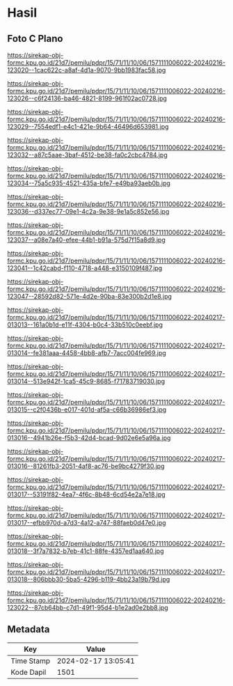 # Hasil

## Foto C Plano

https://sirekap-obj-formc.kpu.go.id/21d7/pemilu/pdpr/15/71/11/10/06/1571111006022-20240216-123020--1cac622c-a8af-4d1a-9070-9bb1983fac58.jpg

https://sirekap-obj-formc.kpu.go.id/21d7/pemilu/pdpr/15/71/11/10/06/1571111006022-20240216-123026--c6f24136-ba46-4821-8199-961f02ac0728.jpg

https://sirekap-obj-formc.kpu.go.id/21d7/pemilu/pdpr/15/71/11/10/06/1571111006022-20240216-123029--7554edf1-e4c1-421e-9b64-46496d653981.jpg

https://sirekap-obj-formc.kpu.go.id/21d7/pemilu/pdpr/15/71/11/10/06/1571111006022-20240216-123032--a87c5aae-3baf-4512-be38-fa0c2cbc4784.jpg

https://sirekap-obj-formc.kpu.go.id/21d7/pemilu/pdpr/15/71/11/10/06/1571111006022-20240216-123034--75a5c935-4521-435a-bfe7-e49ba93aeb0b.jpg

https://sirekap-obj-formc.kpu.go.id/21d7/pemilu/pdpr/15/71/11/10/06/1571111006022-20240216-123036--d337ec77-09e1-4c2a-9e38-9e1a5c852e56.jpg

https://sirekap-obj-formc.kpu.go.id/21d7/pemilu/pdpr/15/71/11/10/06/1571111006022-20240216-123037--a08e7a40-efee-44b1-b91a-575d7f15a8d9.jpg

https://sirekap-obj-formc.kpu.go.id/21d7/pemilu/pdpr/15/71/11/10/06/1571111006022-20240216-123041--1c42cabd-f110-4718-a448-e3150109f487.jpg

https://sirekap-obj-formc.kpu.go.id/21d7/pemilu/pdpr/15/71/11/10/06/1571111006022-20240216-123047--28592d82-571e-4d2e-90ba-83e300b2d1e8.jpg

https://sirekap-obj-formc.kpu.go.id/21d7/pemilu/pdpr/15/71/11/10/06/1571111006022-20240217-013013--161a0b1d-e11f-4304-b0c4-33b510c0eebf.jpg

https://sirekap-obj-formc.kpu.go.id/21d7/pemilu/pdpr/15/71/11/10/06/1571111006022-20240217-013014--fe381aaa-4458-4bb8-afb7-7acc004fe969.jpg

https://sirekap-obj-formc.kpu.go.id/21d7/pemilu/pdpr/15/71/11/10/06/1571111006022-20240217-013014--513e942f-1ca5-45c9-8685-f71783719030.jpg

https://sirekap-obj-formc.kpu.go.id/21d7/pemilu/pdpr/15/71/11/10/06/1571111006022-20240217-013015--c2f0436b-e017-401d-af5a-c66b36986ef3.jpg

https://sirekap-obj-formc.kpu.go.id/21d7/pemilu/pdpr/15/71/11/10/06/1571111006022-20240217-013016--4941b26e-f5b3-42d4-bcad-9d02e6e5a96a.jpg

https://sirekap-obj-formc.kpu.go.id/21d7/pemilu/pdpr/15/71/11/10/06/1571111006022-20240217-013016--81261fb3-2051-4af8-ac76-be9bc4279f30.jpg

https://sirekap-obj-formc.kpu.go.id/21d7/pemilu/pdpr/15/71/11/10/06/1571111006022-20240217-013017--53191f82-4ea7-4f6c-8b48-6cd54e2a7e18.jpg

https://sirekap-obj-formc.kpu.go.id/21d7/pemilu/pdpr/15/71/11/10/06/1571111006022-20240217-013017--efbb970d-a7d3-4a12-a747-88faeb0d47e0.jpg

https://sirekap-obj-formc.kpu.go.id/21d7/pemilu/pdpr/15/71/11/10/06/1571111006022-20240217-013018--3f7a7832-b7eb-41c1-88fe-4357ed1aa640.jpg

https://sirekap-obj-formc.kpu.go.id/21d7/pemilu/pdpr/15/71/11/10/06/1571111006022-20240217-013018--806bbb30-5ba5-4296-b119-4bb23a19b79d.jpg

https://sirekap-obj-formc.kpu.go.id/21d7/pemilu/pdpr/15/71/11/10/06/1571111006022-20240216-123022--87cb64bb-c7d1-49f1-95d4-b1e2ad0e2bb8.jpg


## Metadata

| Key        | Value               |
| ---------- | ------------------- |
| Time Stamp | 2024-02-17 13:05:41 |
| Kode Dapil | 1501                |



